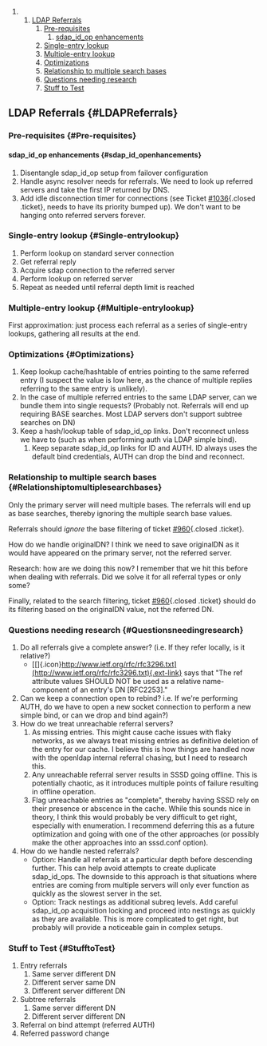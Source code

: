 <div class="wiki-toc">

1.  1.  [LDAP Referrals](#LDAPReferrals)
        1.  [Pre-requisites](#Pre-requisites)
            1.  [sdap\_id\_op enhancements](#sdap_id_openhancements)
        2.  [Single-entry lookup](#Single-entrylookup)
        3.  [Multiple-entry lookup](#Multiple-entrylookup)
        4.  [Optimizations](#Optimizations)
        5.  [Relationship to multiple search
            bases](#Relationshiptomultiplesearchbases)
        6.  [Questions needing research](#Questionsneedingresearch)
        7.  [Stuff to Test](#StufftoTest)

</div>

LDAP Referrals {#LDAPReferrals}
--------------

### Pre-requisites {#Pre-requisites}

#### sdap\_id\_op enhancements {#sdap_id_openhancements}

1.  Disentangle sdap\_id\_op setup from failover configuration
2.  Handle async resolver needs for referrals. We need to look up
    referred servers and take the first IP returned by DNS.
3.  Add idle disconnection timer for connections (see Ticket
    [\#1036](https://fedorahosted.org/sssd/ticket/1036 "enhancement: [RFE] close LDAP connection to the server when idle for some ... (closed: fixed)"){.closed
    .ticket}, needs to have its priority bumped up). We don't want to be
    hanging onto referred servers forever.

### Single-entry lookup {#Single-entrylookup}

1.  Perform lookup on standard server connection
2.  Get referral reply
3.  Acquire sdap connection to the referred server
4.  Perform lookup on referred server
5.  Repeat as needed until referral depth limit is reached

### Multiple-entry lookup {#Multiple-entrylookup}

First approximation: just process each referral as a series of
single-entry lookups, gathering all results at the end.

### Optimizations {#Optimizations}

1.  Keep lookup cache/hashtable of entries pointing to the same referred
    entry (I suspect the value is low here, as the chance of multiple
    replies referring to the same entry is unlikely).
2.  In the case of multiple referred entries to the same LDAP server,
    can we bundle them into single requests? (Probably not. Referrals
    will end up requiring BASE searches. Most LDAP servers don't support
    subtree searches on DN)
3.  Keep a hash/lookup table of sdap\_id\_op links. Don't reconnect
    unless we have to (such as when performing auth via LDAP simple
    bind).
    1.  Keep separate sdap\_id\_op links for ID and AUTH. ID always uses
        the default bind credentials, AUTH can drop the bind and
        reconnect.

### Relationship to multiple search bases {#Relationshiptomultiplesearchbases}

Only the primary server will need multiple bases. The referrals will end
up as base searches, thereby ignoring the multiple search base values.

Referrals should *ignore* the base filtering of ticket
[\#960](https://fedorahosted.org/sssd/ticket/960 "defect: ldap_*_search_base doesn't fully limit the group / netgroup search base ... (closed: fixed)"){.closed
.ticket}.

How do we handle originalDN? I think we need to save originalDN as it
would have appeared on the primary server, not the referred server.

Research: how are we doing this now? I remember that we hit this before
when dealing with referrals. Did we solve it for all referral types or
only some?

Finally, related to the search filtering, ticket
[\#960](https://fedorahosted.org/sssd/ticket/960 "defect: ldap_*_search_base doesn't fully limit the group / netgroup search base ... (closed: fixed)"){.closed
.ticket} should do its filtering based on the originalDN value, not the
referred DN.

### Questions needing research {#Questionsneedingresearch}

1.  Do all referrals give a complete answer? (i.e. If they refer
    locally, is it relative?)
    -   [[​]{.icon}http://www.ietf.org/rfc/rfc3296.txt](http://www.ietf.org/rfc/rfc3296.txt){.ext-link}
        says that "The ref attribute values SHOULD NOT be used as a
        relative name-component of an entry's DN \[RFC2253\]."
2.  Can we keep a connection open to rebind? i.e. If we're performing
    AUTH, do we have to open a new socket connection to perform a new
    simple bind, or can we drop and bind again?)
3.  How do we treat unreachable referral servers?
    1.  As missing entries. This might cause cache issues with flaky
        networks, as we always treat missing entries as definitive
        deletion of the entry for our cache. I believe this is how
        things are handled now with the openldap internal referral
        chasing, but I need to research this.
    2.  Any unreachable referral server results in SSSD going offline.
        This is potentially chaotic, as it introduces multiple points of
        failure resulting in offline operation.
    3.  Flag unreachable entries as "complete", thereby having SSSD rely
        on their presence or abscence in the cache. While this sounds
        nice in theory, I think this would probably be very difficult to
        get right, especially with enumeration. I recommend deferring
        this as a future optimization and going with one of the other
        approaches (or possibly make the other approaches into an
        sssd.conf option).
4.  How do we handle nested referrals?
    -   Option: Handle all referrals at a particular depth before
        descending further. This can help avoid attempts to create
        duplicate sdap\_id\_ops. The downside to this approach is that
        situations where entries are coming from multiple servers will
        only ever function as quickly as the slowest server in the set.
    -   Option: Track nestings as additional subreq levels. Add careful
        sdap\_id\_op acquisition locking and proceed into nestings as
        quickly as they are available. This is more complicated to get
        right, but probably will provide a noticeable gain in complex
        setups.

### Stuff to Test {#StufftoTest}

1.  Entry referrals
    1.  Same server different DN
    2.  Different server same DN
    3.  Different server different DN
2.  Subtree referrals
    1.  Same server different DN
    2.  Different server different DN
3.  Referral on bind attempt (referred AUTH)
4.  Referred password change

